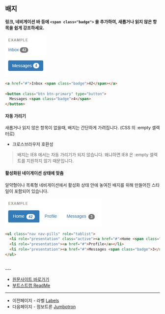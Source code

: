 ## 배지

**링크, 네비게이션 바 등에 `<span class="badge">` 을 추가하여, 새롭거나 읽지 않은 항목을 쉽게 강조하세요.**

![component_badge_01](../images/component_badge_01.jpg)

```html
<a href="#">Inbox <span class="badge">42</span></a>

<button class="btn btn-primary" type="button">
  Messages <span class="badge">4</span>
</button>

```

#### 자동 가리기

새롭거나 읽지 않은 항목이 없을때, 배지는 간단하게 가려집니다. (CSS 의 :empty 셀렉터로)

* 크로스브라우저 호환성
> 배지는 IE8 에서는 자동 가리기가 되지 않습니다. 왜냐하면 IE8 은 :empty 셀렉트를 지원하지 않기 때문입니다.

#### 활성화된 네이게이션 상태에 맞춤

알약형이나 목록형 네비게이션에서 활성화 상태 안에 놓여진 배지를 위해 만들어진 스타일이 포함되어 있습니다.

![component_badge_02](../images/component_badge_02.jpg)

```html
<ul class="nav nav-pills" role="tablist">
  <li role="presentation" class="active"><a href="#">Home <span class="badge">42</span></a></li>
  <li role="presentation"><a href="#">Profile</a></li>
  <li role="presentation"><a href="#">Messages <span class="badge">3</span></a></li>
</ul>

```

<br >
---

* [원문사이트 바로가기](http://getbootstrap.com/components/#badges)
* [부트스트랩 ReadMe](../README.md)

---
* 이전페이지 - 라벨 [Labels](component_10_labels.md)
* 다음페이지 - 점보트론 [Jumbotron](component_12_jumbotron.md)